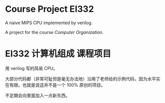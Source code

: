 # Course Project EI332
A naive MIPS CPU implemented by verilog. 

A project for the course *Computer Organization*.

# EI332 计算机组成 课程项目
用 verilog 写的简易 CPU。

大部分代码都（非常可耻但是毫无办法地）沿用了老师给的示例代码，因为水平实在有限。也就是说这并不是一个 100% 原创的项目。

不定期会向里面加入一点新东西。
